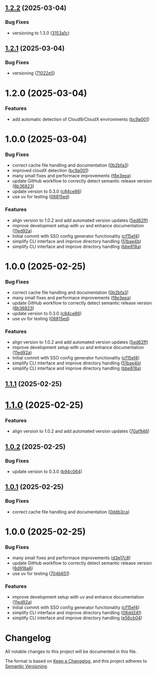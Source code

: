 ## [1.2.2](https://github.com/easytocloud/sso-config-generator/compare/v1.2.1...v1.2.2) (2025-03-04)


### Bug Fixes

* versioning to 1.3.0 ([3153a1c](https://github.com/easytocloud/sso-config-generator/commit/3153a1c492d3b2fa5e83335d7457ef5d7a38544c))

## [1.2.1](https://github.com/easytocloud/sso-config-generator/compare/v1.2.0...v1.2.1) (2025-03-04)


### Bug Fixes

* versioning ([71022e5](https://github.com/easytocloud/sso-config-generator/commit/71022e553464c3c93413ec6f2aa861bf532adee2))

# 1.2.0 (2025-03-04)

### Features

* add automatic detection of Cloud9/CloudX environments ([bc9a001](https://github.com/easytocloud/sso-config-generator/commit/bc9a001339d6be3d94886b317e65906e6c23d1bd))

# 1.0.0 (2025-03-04)


### Bug Fixes

* correct cache file handling and documentation ([0b2bfa3](https://github.com/easytocloud/sso-config-generator/commit/0b2bfa34380f753580668757db1ed1f7bccdd434))
* improved cloudX detection ([bc9a001](https://github.com/easytocloud/sso-config-generator/commit/bc9a001339d6be3d94886b317e65906e6c23d1bd))
* many small fixes and performace improvements ([f8e3eea](https://github.com/easytocloud/sso-config-generator/commit/f8e3eea9b6692c6c78b8a3fe510bea11fd1f4651))
* update GitHub workflow to correctly detect semantic release version ([6b36823](https://github.com/easytocloud/sso-config-generator/commit/6b36823638cbd005a78faf2cdb821b3bade138fc))
* update version to 0.3.0 ([c84ce86](https://github.com/easytocloud/sso-config-generator/commit/c84ce86d2d51abbb8e3414d710d4498e361f0421))
* use uv for testing ([08815ed](https://github.com/easytocloud/sso-config-generator/commit/08815ede16d283b13783fd2132160029214a6290))


### Features

* align version to 1.0.2 and add automated version updates ([5ed62ff](https://github.com/easytocloud/sso-config-generator/commit/5ed62ffd6c3e8b1e683bad574a68dcad6af87617))
* improve development setup with uv and enhance documentation ([11ed92a](https://github.com/easytocloud/sso-config-generator/commit/11ed92a4050eda864d76889d581d5fdcf92b896a))
* Initial commit with SSO config generator functionality ([cf15ef4](https://github.com/easytocloud/sso-config-generator/commit/cf15ef40c0bf51bcd069a129d95c4c3d5a473dcb))
* simplify CLI interface and improve directory handling ([51bae4b](https://github.com/easytocloud/sso-config-generator/commit/51bae4b302df270dde44c6edd8baa21c08bc4c8d))
* simplify CLI interface and improve directory handling ([bbe818a](https://github.com/easytocloud/sso-config-generator/commit/bbe818aea4a43aae7911c7f4f780fd2645cb7ddc))

# 1.0.0 (2025-02-25)


### Bug Fixes

* correct cache file handling and documentation ([0b2bfa3](https://github.com/easytocloud/sso-config-generator/commit/0b2bfa34380f753580668757db1ed1f7bccdd434))
* many small fixes and performace improvements ([f8e3eea](https://github.com/easytocloud/sso-config-generator/commit/f8e3eea9b6692c6c78b8a3fe510bea11fd1f4651))
* update GitHub workflow to correctly detect semantic release version ([6b36823](https://github.com/easytocloud/sso-config-generator/commit/6b36823638cbd005a78faf2cdb821b3bade138fc))
* update version to 0.3.0 ([c84ce86](https://github.com/easytocloud/sso-config-generator/commit/c84ce86d2d51abbb8e3414d710d4498e361f0421))
* use uv for testing ([08815ed](https://github.com/easytocloud/sso-config-generator/commit/08815ede16d283b13783fd2132160029214a6290))


### Features

* align version to 1.0.2 and add automated version updates ([5ed62ff](https://github.com/easytocloud/sso-config-generator/commit/5ed62ffd6c3e8b1e683bad574a68dcad6af87617))
* improve development setup with uv and enhance documentation ([11ed92a](https://github.com/easytocloud/sso-config-generator/commit/11ed92a4050eda864d76889d581d5fdcf92b896a))
* Initial commit with SSO config generator functionality ([cf15ef4](https://github.com/easytocloud/sso-config-generator/commit/cf15ef40c0bf51bcd069a129d95c4c3d5a473dcb))
* simplify CLI interface and improve directory handling ([51bae4b](https://github.com/easytocloud/sso-config-generator/commit/51bae4b302df270dde44c6edd8baa21c08bc4c8d))
* simplify CLI interface and improve directory handling ([bbe818a](https://github.com/easytocloud/sso-config-generator/commit/bbe818aea4a43aae7911c7f4f780fd2645cb7ddc))

## [1.1.1](https://github.com/easytocloud/sso-config-generator/compare/v1.1.0...v1.1.1) (2025-02-25)

# [1.1.0](https://github.com/easytocloud/sso-config-generator/compare/v1.0.2...v1.1.0) (2025-02-25)


### Features

* align version to 1.0.2 and add automated version updates ([70af946](https://github.com/easytocloud/sso-config-generator/commit/70af94672e75c1b3c4efd3117385f7bc1ac42bb0))

## [1.0.2](https://github.com/easytocloud/sso-config-generator/compare/v1.0.1...v1.0.2) (2025-02-25)


### Bug Fixes

* update version to 0.3.0 ([b94c064](https://github.com/easytocloud/sso-config-generator/commit/b94c064fd58056f42167d22ad15bd5ff477bafb3))

## [1.0.1](https://github.com/easytocloud/sso-config-generator/compare/v1.0.0...v1.0.1) (2025-02-25)


### Bug Fixes

* correct cache file handling and documentation ([0ddb3ca](https://github.com/easytocloud/sso-config-generator/commit/0ddb3caabbed28215b0e93e3875d3cad900a0e33))

# 1.0.0 (2025-02-25)


### Bug Fixes

* many small fixes and performace improvements ([d3e17c8](https://github.com/easytocloud/sso-config-generator/commit/d3e17c84e9cd5f5a3978ac15319ba9538d2d7935))
* update GitHub workflow to correctly detect semantic release version ([8d918a6](https://github.com/easytocloud/sso-config-generator/commit/8d918a68b52c0c6397ce96f2b287ba165ceb4058))
* use uv for testing ([704b651](https://github.com/easytocloud/sso-config-generator/commit/704b65151c801068561c7d3baa06ece408829d5a))


### Features

* improve development setup with uv and enhance documentation ([11ed92a](https://github.com/easytocloud/sso-config-generator/commit/11ed92a4050eda864d76889d581d5fdcf92b896a))
* Initial commit with SSO config generator functionality ([cf15ef4](https://github.com/easytocloud/sso-config-generator/commit/cf15ef40c0bf51bcd069a129d95c4c3d5a473dcb))
* simplify CLI interface and improve directory handling ([08dd24f](https://github.com/easytocloud/sso-config-generator/commit/08dd24f08a06a1e4d5ebbba54a4f9c839d2bd03d))
* simplify CLI interface and improve directory handling ([e56cb04](https://github.com/easytocloud/sso-config-generator/commit/e56cb04cbd4d9d7dd5194af89a1b8743933702e6))

# Changelog

All notable changes to this project will be documented in this file.

The format is based on [Keep a Changelog](https://keepachangelog.com/en/1.0.0/),
and this project adheres to [Semantic Versioning](https://semver.org/spec/v2.0.0.html).
